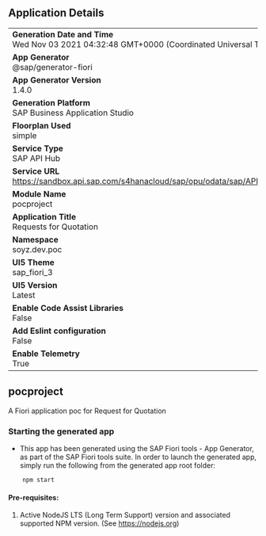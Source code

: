 ## Application Details
|               |
| ------------- |
|**Generation Date and Time**<br>Wed Nov 03 2021 04:32:48 GMT+0000 (Coordinated Universal Time)|
|**App Generator**<br>@sap/generator-fiori|
|**App Generator Version**<br>1.4.0|
|**Generation Platform**<br>SAP Business Application Studio|
|**Floorplan Used**<br>simple|
|**Service Type**<br>SAP API Hub|
|**Service URL**<br>https://sandbox.api.sap.com/s4hanacloud/sap/opu/odata/sap/API_RFQ_PROCESS_SRV
|**Module Name**<br>pocproject|
|**Application Title**<br>Requests for Quotation|
|**Namespace**<br>soyz.dev.poc|
|**UI5 Theme**<br>sap_fiori_3|
|**UI5 Version**<br>Latest|
|**Enable Code Assist Libraries**<br>False|
|**Add Eslint configuration**<br>False|
|**Enable Telemetry**<br>True|

## pocproject

A Fiori application poc for Request for Quotation

### Starting the generated app

-   This app has been generated using the SAP Fiori tools - App Generator, as part of the SAP Fiori tools suite.  In order to launch the generated app, simply run the following from the generated app root folder:

```
    npm start
```

#### Pre-requisites:

1. Active NodeJS LTS (Long Term Support) version and associated supported NPM version.  (See https://nodejs.org)



